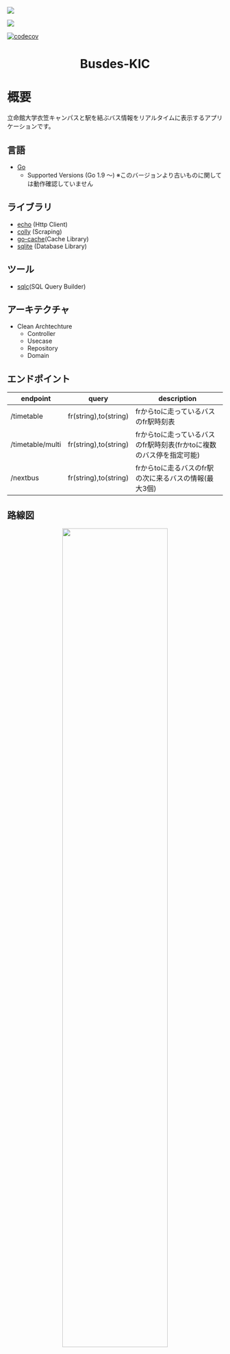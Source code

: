 ![](https://img.shields.io/github/actions/workflow/status/mercy34mercy/bustimer_kic/prod-deploy.yaml?label=Cloud%20Run%20Deploy)

![](https://img.shields.io/github/actions/workflow/status/mercy34mercy/bustimer_kic/prod-ci.yaml?label=Unit%20Test)

[![codecov](https://codecov.io/gh/mercy34mercy/bustimer_kic/branch/main/graph/badge.svg?token=61ZXKPOS9E)](https://codecov.io/gh/mercy34mercy/bustimer_kic)

<h1 align="center"> Busdes-KIC</h1>


# 概要
立命館大学衣笠キャンパスと駅を結ぶバス情報をリアルタイムに表示するアプリケーションです。
## 言語
* [Go](https://go.dev/)
    * Supported Versions (Go 1.9 ～) ※このバージョンより古いものに関しては動作確認していません
## ライブラリ
* [echo](https://echo.labstack.com/) (Http Client)
* [colly](http://go-colly.org/) (Scraping)
* [go-cache](https://github.com/patrickmn/go-cache)(Cache Library)
* [sqlite](https://github.com/mattn/go-sqlite3) (Database Library)

## ツール
* [sqlc](https://sqlc.dev/)(SQL Query Builder)

## アーキテクチャ
* Clean Archtechture
    * Controller
    * Usecase
    * Repository
    * Domain

## エンドポイント
| endpoint         | query | description                                                          | 
| ---------------- | ----- | -------------------------------------------------------------------- | 
| /timetable       | fr(string),to(string) | frからtoに走っているバスのfr駅時刻表                                 | 
| /timetable/multi | fr(string),to(string) | frからtoに走っているバスのfr駅時刻表(frかtoに複数のバス停を指定可能) | 
| /nextbus         | fr(string),to(string) | frからtoに走るバスのfr駅の次に来るバスの情報(最大3個)                | 

## 路線図
<p align="center">
<img src="./docs/img/busdes-kic-api-rosen.png" width="70%" >
</p>

# インフラ
## 使用環境
### 本番環境
busdes-kic-apiは、GCPのCloudRun(Google Cloud Plateform)上で動作しています。また、DNSにはCloudFlareを使用しています。

* GCP
    * Cloud Run
* Cloud Flare
    * DNS

### 開発環境
開発環境ではAzureのApp ServiceにDocker ContainerをDeployしています。
* Azure
    * App Service
* Docker Hub

## CI/CD
このシステムでは、GithubActionsを使用して継続的なインティグレーションと継続的なデリバリーを実現しています。

### 本番環境
<p align="center">
<img src="./docs/img/busdes-kic-api.png" width="70%" >
</p>

### 開発環境
<p align="center">
<img src="./docs/img/busdes-kic-api-dev.png" width="70%">
</p>

### Test Coverage
[codecove.io](https://about.codecov.io/)を用いることでTestのcoverageを計測しREADMEに掲載しています。


# 開発環境
## Github レポジトリ
* [Backend Repository(Public)](https://github.com/mercy34mercy/bustimer_kic)
* [Android Application Repository(Private)](https://github.com/mercy34mercy/bus-des-kic-android)
* [iOS Application Repository(Public)](https://github.com/kuro48/BusdesKICNativeiOS)
* [Web Application Repository(Public)](https://github.com/Shunkicreate/busdes-kic-web)
## Git Flow
I referred to this [article](https://qiita.com/KosukeSone/items/514dd24828b485c69a05)

* main
    * develop
        * feat/***
        * fix/***
## Contributor
* Backend
    * [mercy34mercy](https://github.com/mercy34mercy)
* Android
    * [mercy34mercy](https://github.com/mercy34mercy)
* iOS
    * [kuro48](https://github.com/kuro48)
    * [shinpochi2002](https://github.com/shinpochi2002)
* Web
    * [Shunkicreate](https://github.com/Shunkicreate)
    * [Kyororillex](https://github.com/Kyororillex)
    * [YukaChoco](https://github.com/YukaChoco)
* Designer
    * [chell-uoxou](https://github.com/chell-uoxou)
    * [F-mm1229](https://github.com/F-mm1229)

## 組織概要
私たちは、立命館大学を中心に活動するIT学生団体[watnow](http://www.watnow.jp/)です。\
watnowのメンバー5名で、2022/9～ backend,iOS,Androidアプリの開発を進めています。また、2022/12～はWeb開発メンバーも加わり計8名でBudes-KICの開発を行っています。
<p align="center">
<img src="./docs/img/watnows.png" width="70%" >
</p>

# 他プロジェクト
<p align="left">
<img src="./docs/img/busdes_icon.png" width="30%">
</p>

Busdes!は立命館大学びわこ草津キャンパスと南草津駅をつなぐバスの時刻表アプリです。\
このアプリも学生団体watnowで開発し運営しています。
* [Androidアプリ](https://play.google.com/store/apps/details?id=busdes.rits.jp&hl=ja&gl=US&pli=1)
* [iOSアプリ](https://apps.apple.com/jp/app/busdes-%E3%83%90%E3%82%B9%E3%81%A7%E3%81%99/id1491015874) 

# overview
This application displays real-time bus information between Ritsumeikan University Kinugasa Campus and the station.

## Languages
* [Go](https://go.dev/)
    * Supported Versions (Go 1.9 ～) ※We have not checked the operation of older versions.
## Library
* [echo](https://echo.labstack.com/) (Http Client)
* [colly](http://go-colly.org/) (Scraping)
* [go-cache](https://github.com/patrickmn/go-cache)(Cache Library)
* [sqlite](https://github.com/mattn/go-sqlite3) (Database Library)

## tool
* [sqlc](https://sqlc.dev/) (SQL Query Builder)

## architecture
* Clean Archtechture
    * Controller
    * Usecase
    * Repository
    * Domain

## Endpoint
| endpoint         | query                 | description                                                                                                              | 
| ---------------- | --------------------- | ------------------------------------------------------------------------------------------------------------------------ | 
| /timetable       | fr(string),to(string) | Bus stop (fr) timetable for buses running from (fr) to (to)                                                              | 
| /timetable/multi | fr(string),to(string) | Timetable of bus stops (fr) for buses running from (fr) to (to) (multiple bus stops can be specified by either fr or to) | 
| /nextbus         | fr(string),to(string) | Information on the next bus (max 3 buses) coming to (fr) station for buses from (fr) to (to)                             | 


## route map
<p align="center">
<img src="./docs/img/busdes-kic-api-rosen.png" width="70%" >
</p>

# Infra
## environment
### Production
This System is running on GCP's CloudRun(Google Cloud Plateform). And we use CloudFlare for DNS.

* GCP
    * Cloud Run
* Cloud Flare
    * DNS
### Development
In the development environment, Docker Container is Deployed to Azure's App Service.

* Azure
    * App Service
* Docker Hub

## CI/CD
The system uses GithubActions for continuous intigration and continuous delivery.

### Production
<p align="center">
<img src="./docs/img/busdes-kic-api.png" width="70%" >
</p>

### Development
<p align="center">
<img src="./docs/img/busdes-kic-api-dev.png" width="70%">
</p>

### Test Coverage
The Test coverage is measured by using [codecove.io](https://about.codecov.io/) and posted in the README.

# Development Overview
## Github Repository
* [Backend Repository(Public)](https://github.com/mercy34mercy/bustimer_kic)
* [Android Application Repository(Private)](https://github.com/mercy34mercy/bus-des-kic-android)
* [iOS Application Repository(Public)](https://github.com/kuro48/BusdesKICNativeiOS)
* [Web Application Repository(Public)](https://github.com/Shunkicreate/busdes-kic-web)
## Git Flow
I referred to this [article](https://qiita.com/KosukeSone/items/514dd24828b485c69a05)

* main
    * develop
        * feat/***
        * fix/***
## contributor
* Backend
    * [mercy34mercy](https://github.com/mercy34mercy)
* Android
    * [mercy34mercy](https://github.com/mercy34mercy)
* iOS
    * [kuro48](https://github.com/kuro48)
    * [shinpochi2002](https://github.com/shinpochi2002)
* Web
    * [Shunkicreate](https://github.com/Shunkicreate)
    * [Kyororillex](https://github.com/Kyororillex)
    * [YukaChoco](https://github.com/YukaChoco)
* Designer
    * [chell-uoxou](https://github.com/chell-uoxou)
    * [F-mm1229](https://github.com/F-mm1229)

## Organizational Profile
We are [watnow](http://www.watnow.jp/), an IT student group based in Ritsumeikan University. \
Five members of watnow are developing backend, iOS, and Android applications from 2022/9. Also, from 2022/12, 3 web app developers will join to develop Budes-KIC with a total of 8 members.
<p align="center">
<img src="./docs/img/watnows.png" width="70%" >
</p>

# Other Projects
<img src="./docs/img/busdes_icon.png" width="30%"> \
Busdes! is a bus schedule application connecting Ritsumeikan University Biwako Kusatsu Campus and Minami-Kusatsu Station. \
This application is also developed and operated by student group watnow.
* [Android Application](https://play.google.com/store/apps/details?id=busdes.rits.jp&hl=ja&gl=US&pli=1)
* [iOS Application](https://apps.apple.com/jp/app/busdes-%E3%83%90%E3%82%B9%E3%81%A7%E3%81%99/id1491015874) 